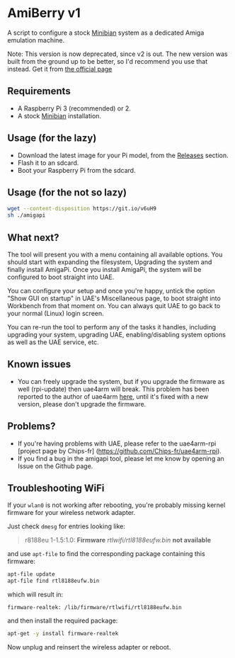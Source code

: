 # AmiBerry v1
A script to configure a stock [Minibian](https://minibianpi.wordpress.com/) system as a dedicated Amiga emulation machine.

Note: This version is now deprecated, since v2 is out. The new version was built from the ground up to be better, so I'd recommend you use that instead. Get it from [the official page](http://blitterstudio.com/amiberry)

Requirements
------------
- A Raspberry Pi 3 (recommended) or 2.
- A stock [Minibian](https://minibianpi.wordpress.com/) installation.

Usage (for the lazy)
--------------------
- Download the latest image for your Pi model, from the [Releases](https://github.com/midwan/amiberry/releases/latest) section.
- Flash it to an sdcard.
- Boot your Raspberry Pi from the sdcard.

Usage (for the not so lazy)
-----

~~~ bash
wget --content-disposition https://git.io/v6uH9
sh ./amigapi
~~~

What next?
----------
The tool will present you with a menu containing all available options.
You should start with expanding the filesystem, Upgrading the system and finally install AmigaPi.
Once you install AmigaPi, the system will be configured to boot straight into UAE.

You can configure your setup and once you're happy, untick the option "Show GUI on startup" in UAE's Miscellaneous page, to boot straight into Workbench from that moment on.
You can always quit UAE to go back to your normal (Linux) login screen.

You can re-run the tool to perform any of the tasks it handles, including upgrading your system, upgrading UAE, enabling/disabling system options as well as the UAE service, etc.

Known issues
------------
- You can freely upgrade the system, but if you upgrade the firmware as well (rpi-update) then uae4arm will break. This problem has been reported to the author of uae4arm [here](https://github.com/Chips-fr/uae4arm-rpi/issues/22), until it's fixed with a new version, please don't upgrade the firmware.

Problems?
---------
- If you're having problems with UAE, please refer to the uae4arm-rpi [project page by Chips-fr] (https://github.com/Chips-fr/uae4arm-rpi).
- If you find a bug in the amigapi tool, please let me know by opening an Issue on the Github page.

Troubleshooting WiFi
--------------------
If your `wlan0` is not working after rebooting, you're probably missing kernel
firmware for your wireless network adapter.

Just check `dmesg` for entries looking like:

> r8188eu 1-1.5:1.0: **Firmware** _rtlwifi/rtl8188eufw.bin_ **not available**


and use `apt-file` to find the corresponding package containing this firmware:

~~~~ bash
apt-file update
apt-file find rtl8188eufw.bin
~~~~


which will result in:

~~~~ shell
firmware-realtek: /lib/firmware/rtlwifi/rtl8188eufw.bin
~~~~


and then install the required package:

~~~~ bash
apt-get -y install firmware-realtek
~~~~


Now unplug and reinsert the wireless adapter or reboot.
